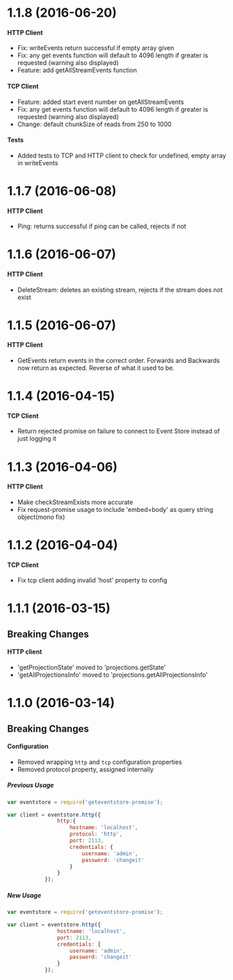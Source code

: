 # 1.1.8 (2016-06-20)

#### HTTP Client

- Fix: writeEvents return successful if empty array given
- Fix: any get events function will default to 4096 length if greater is requested (warning also displayed)
- Feature: add getAllStreamEvents function

#### TCP Client

- Feature: added start event number on getAllStreamEvents
- Fix: any get events function will default to 4096 length if greater is requested (warning also displayed)
- Change: default chunkSize of reads from 250 to 1000 

#### Tests

- Added tests to TCP and HTTP client to check for undefined, empty array in writeEvents

# 1.1.7 (2016-06-08)

#### HTTP Client

- Ping: returns successful if ping can be called, rejects if not

# 1.1.6 (2016-06-07)

#### HTTP Client

- DeleteStream: deletes an existing stream, rejects if the stream does not exist

# 1.1.5 (2016-06-07)

#### HTTP Client

- GetEvents return events in the correct order. Forwards and Backwards now return as expected. Reverse of what it used to be.

# 1.1.4 (2016-04-15)

#### TCP Client

- Return rejected promise on failure to connect to Event Store instead of just logging it

# 1.1.3 (2016-04-06)

#### HTTP Client

- Make checkStreamExists more accurate
- Fix request-promise usage to include 'embed=body' as query string object(mono fix)

# 1.1.2 (2016-04-04)

#### TCP Client

- Fix tcp client adding invalid 'host' property to config

# 1.1.1 (2016-03-15)

## Breaking Changes

#### HTTP client

- 'getProjectionState' moved to 'projections.getState' 
- 'getAllProjectionsInfo' moved to 'projections.getAllProjectionsInfo' 

# 1.1.0 (2016-03-14)

## Breaking Changes

#### Configuration

- Removed wrapping `http` and `tcp` configuration properties
- Removed protocol property, assigned internally

##### Previous Usage
```javascript
var eventstore = require('geteventstore-promise');

var client = eventstore.http({
				http:{
	                hostname: 'localhost',
	                protocol: 'http',
	                port: 2113,
	                credentials: {
	                	username: 'admin',
	                	password: 'changeit'
	                }
	            }
            });

```

##### New Usage
```javascript
var eventstore = require('geteventstore-promise');

var client = eventstore.http({
                hostname: 'localhost',
                port: 2113,
                credentials: {
					username: 'admin',
					password: 'changeit'
				}
            });

```
